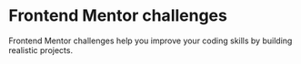 # Frontend Mentor challenges

Frontend Mentor challenges help you improve your coding skills by building realistic projects.
